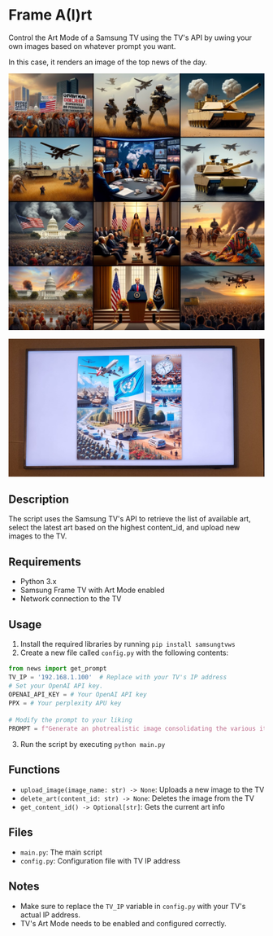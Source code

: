 

**Frame A(I)rt**
=======================

Control the Art Mode of a Samsung TV using the TV's API by uwing your own images based on whatever prompt you want.

In this case, it renders an image of the top news of the day.

![Example Image](example.png)



![Example Image](tv_art.jpeg)


**Description**
---------------

The script uses the Samsung TV's API to retrieve the list of available art, select the latest art based on the highest content_id, and upload new images to the TV.

**Requirements**
---------------

* Python 3.x
* Samsung Frame TV with Art Mode enabled
* Network connection to the TV

**Usage**
-----

1. Install the required libraries by running `pip install samsungtvws`
2. Create a new file called `config.py` with the following contents:
```python
from news import get_prompt
TV_IP = '192.168.1.100'  # Replace with your TV's IP address
# Set your OpenAI API key.
OPENAI_API_KEY = # Your OpenAI API key
PPX = # Your perplexity APU key

# Modify the prompt to your liking
PROMPT = f"Generate an photrealistic image consolidating the various items in {get_prompt('Enter your prompt here')}"

```
3. Run the script by executing `python main.py`

**Functions**
-------------

* `upload_image(image_name: str) -> None`: Uploads a new image to the TV
* `delete_art(content_id: str) -> None`: Deletes the image from the TV
* `get_content_id() -> Optional[str]`: Gets the current art info

**Files**
------

* `main.py`: The main script
* `config.py`: Configuration file with TV IP address

**Notes**
-----

* Make sure to replace the `TV_IP` variable in `config.py` with your TV's actual IP address.
* TV's Art Mode needs to be enabled and configured correctly.

